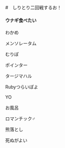 ﻿#　しりとり二回戦するお！
#### ウナギ食べたい

わかめ

メンソレータム

むりぽ

ポインター

タージマハル

Rubyつらいぽよ

YO

お風呂

ロマンチック♂

熊落とし

死ぬがよい
